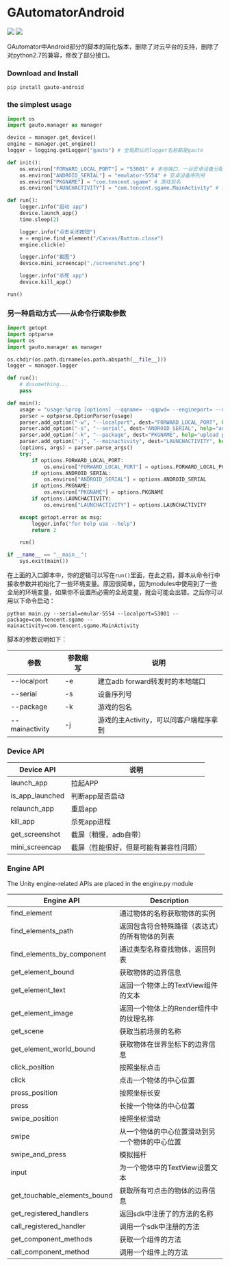 # GAutomatorAndroid
[![](https://img.shields.io/badge/qintianchen-gauto--android-orange)](https://pypi.org/manage/project/gauto-android/releases/)
[![](https://img.shields.io/badge/version-v0.1.4-blue)](https://pypi.org/manage/project/gauto-android/releases/) 

GAutomator中Android部分的脚本的简化版本，删除了对云平台的支持，删除了对python2.7的兼容，修改了部分接口。

### Download and Install

```shell script
pip install gauto-android
```

### the simplest usage

```python
import os
import gauto.manager as manager

device = manager.get_device()
engine = manager.get_engine()
logger = logging.getLogger("gauto") # 全局默认的logger名称都是gauto

def init():
    os.environ["FORWARD_LOCAL_PORT"] = "53001" # 本地端口，一台安卓设备分配一个
    os.environ["ANDROID_SERIAL"] = "emulator-5554" # 安卓设备序列号
    os.environ["PKGNAME"] = "com.tencent.sgame" # 游戏包名
    os.environ["LAUNCHACTIVITY"] = "com.tencent.sgame.MainActivity" # 游戏主Activity

def run():
    logger.info("启动 app")
    device.launch_app()
    time.sleep(2)

    logger.info("点击关闭按钮")
    e = engine.find_element("/Canvas/Button.close")
    engine.click(e)

    logger.info("截图")
    device.mini_screencap("./screenshot.png")

    logger.info("杀死 app")
    device.kill_app()

run()
```

### 另一种启动方式——从命令行读取参数

```python
import getopt
import optparse
import os
import gauto.manager as manager

os.chdir(os.path.dirname(os.path.abspath(__file__)))
logger = manager.logger

def run():
    # dosomething...
    pass

def main():
    usage = "usage:%prog [options] --qqname= --qqpwd= --engineport= --uiport= --serial="
    parser = optparse.OptionParser(usage)
    parser.add_option("-w", "--localport", dest="FORWARD_LOCAL_PORT", help="forward local port")
    parser.add_option("-s", "--serial", dest="ANDROID_SERIAL", help="adb devices android mobile serial")
    parser.add_option("-k", "--package", dest="PKGNAME", help="upload password")
    parser.add_option("-j", "--mainactivity", dest="LAUNCHACTIVITY", help="upload password")
    (options, args) = parser.parse_args()
    try:
        if options.FORWARD_LOCAL_PORT:
            os.environ["FORWARD_LOCAL_PORT"] = options.FORWARD_LOCAL_PORT
        if options.ANDROID_SERIAL:
            os.environ["ANDROID_SERIAL"] = options.ANDROID_SERIAL
        if options.PKGNAME:
            os.environ["PKGNAME"] = options.PKGNAME
        if options.LAUNCHACTIVITY:
            os.environ["LAUNCHACTIVITY"] = options.LAUNCHACTIVITY

    except getopt.error as msg:
        logger.info("for help use --help")
        return 2

    run()

if __name__ == "__main__":
    sys.exit(main())

```

在上面的入口脚本中，你的逻辑可以写在`run()`里面，在此之前，脚本从命令行中接收参数并初始化了一些环境变量。原因很简单，因为modules中使用到了一些全局的环境变量，如果你不设置所必需的全局变量，就会可能会出错。之后你可以用以下命令启动：
```shell script
python main.py --serial=emular-5554 --localport=53001 --package=com.tencent.sgame --mainactivity=com.tencent.sgame.MainActivity
```
脚本的参数说明如下：

|参数|参数缩写|说明|
|------|------|------|
|--localport|-e|建立adb forward转发时的本地端口|
|--serial|-s|设备序列号|
|--package|-k|游戏的包名|
|--mainactivity|-j|游戏的主Activity，可以问客户端程序拿到|

### Device API

|Device API|说明|
|---|---|
|launch_app|拉起APP|
|is_app_launched|判断app是否启动|
|relaunch_app|重启app|
|kill_app|杀死app进程|
|get_screenshot|截屏（稍慢，adb自带）|
|mini_screencap|截屏（性能很好，但是可能有兼容性问题）|

### Engine API
The Unity engine-related APIs are placed in the engine.py module

| Engine API | Description |
| ------| ------ |
| find_element | 通过物体的名称获取物体的实例 |
| find_elements_path|返回包含符合特殊路径（表达式）的所有物体的列表|
|find_elements_by_component|通过类型名称查找物体，返回列表|
|get_element_bound|获取物体的边界信息|
|get_element_text|返回一个物体上的TextView组件的文本|
|get_element_image|返回一个物体上的Render组件中的纹理名称|
|get_scene|获取当前场景的名称|
|get_element_world_bound|获取物体在世界坐标下的边界信息|
|click_position|按照坐标点击|
|click|点击一个物体的中心位置|
|press_position|按照坐标长安|
|press|长按一个物体的中心位置|
|swipe_position|按照坐标滑动|
|swipe|从一个物体的中心位置滑动到另一个物体的中心位置|
|swipe_and_press|模拟摇杆|
|input|为一个物体中的TextView设置文本|
|get_touchable_elements_bound|获取所有可点击的物体的边界信息|
|get_registered_handlers|返回sdk中注册了的方法的名称|
|call_registered_handler|调用一个sdk中注册的方法|
|get_component_methods|获取一个组件的方法|
|call_component_method|调用一个组件上的方法|


